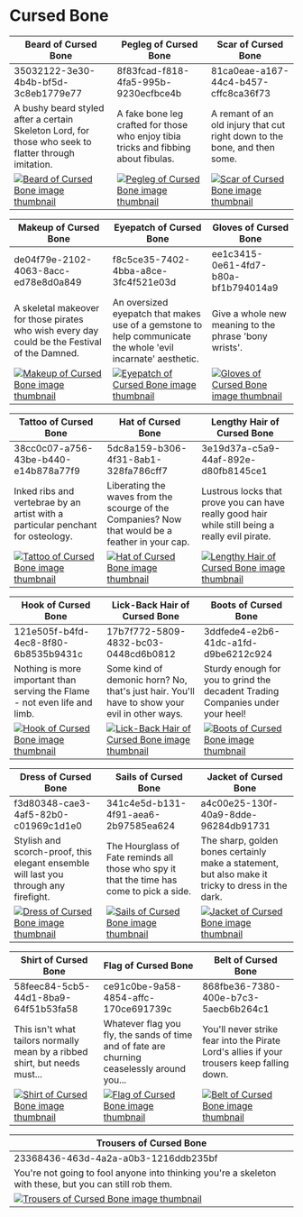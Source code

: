 # Cursed Bone

| Beard of Cursed Bone | Pegleg of Cursed Bone | Scar of Cursed Bone |
| -------------------- | --------------------- | ------------------- |
| 35032122-3e30-4b4b-bf5d-3c8eb1779e77 | 8f83fcad-f818-4fa5-995b-9230ecfbce4b | 81ca0eae-a167-44c4-b457-cffc8ca36f73 |
| A bushy beard styled after a certain Skeleton Lord, for those who seek to flatter through imitation. | A fake bone leg crafted for those who enjoy tibia tricks and fibbing about fibulas. | A remant of an old injury that cut right down to the bone, and then some. |
| [![Beard of Cursed Bone image thumbnail](https://seaofthieves.wiki.gg/images/8/84/Beard_of_Cursed_Bone.png)](https://seaofthieves.wiki.gg/wiki/Beard_of_Cursed_Bone) | [![Pegleg of Cursed Bone image thumbnail](https://seaofthieves.wiki.gg/images/5/50/Pegleg_of_Cursed_Bone.png)](https://seaofthieves.wiki.gg/wiki/Pegleg_of_Cursed_Bone) | [![Scar of Cursed Bone image thumbnail](https://seaofthieves.wiki.gg/images/5/52/Scar_of_Cursed_Bone.png)](https://seaofthieves.wiki.gg/wiki/Scar_of_Cursed_Bone) |

| Makeup of Cursed Bone | Eyepatch of Cursed Bone | Gloves of Cursed Bone |
| --------------------- | ----------------------- | --------------------- |
| de04f79e-2102-4063-8acc-ed78e8d0a849 | f8c5ce35-7402-4bba-a8ce-3fc4f521e03d | ee1c3415-0e61-4fd7-b80a-bf1b794014a9 |
| A skeletal makeover for those pirates who wish every day could be the Festival of the Damned. | An oversized eyepatch that makes use of a gemstone to help communicate the whole 'evil incarnate' aesthetic. | Give a whole new meaning to the phrase 'bony wrists'. |
| [![Makeup of Cursed Bone image thumbnail](https://seaofthieves.wiki.gg/images/b/bf/Makeup_of_Cursed_Bone.png)](https://seaofthieves.wiki.gg/wiki/Makeup_of_Cursed_Bone) | [![Eyepatch of Cursed Bone image thumbnail](https://seaofthieves.wiki.gg/images/7/71/Eyepatch_of_Cursed_Bone.png)](https://seaofthieves.wiki.gg/wiki/Eyepatch_of_Cursed_Bone) | [![Gloves of Cursed Bone image thumbnail](https://seaofthieves.wiki.gg/images/7/7c/Gloves_of_Cursed_Bone.png)](https://seaofthieves.wiki.gg/wiki/Gloves_of_Cursed_Bone) |

| Tattoo of Cursed Bone | Hat of Cursed Bone | Lengthy Hair of Cursed Bone |
| --------------------- | ------------------ | --------------------------- |
| 38cc0c07-a756-43be-b440-e14b878a77f9 | 5dc8a159-b306-4f31-8ab1-328fa786cff7 | 3e19d37a-c5a9-44af-892e-d80fb8145ce1 |
| Inked ribs and vertebrae by an artist with a particular penchant for osteology. | Liberating the waves from the scourge of the Companies? Now that would be a feather in your cap. | Lustrous locks that prove you can have really good hair while still being a really evil pirate. |
| [![Tattoo of Cursed Bone image thumbnail](https://seaofthieves.wiki.gg/images/5/58/Tattoo_of_Cursed_Bone.png)](https://seaofthieves.wiki.gg/wiki/Tattoo_of_Cursed_Bone) | [![Hat of Cursed Bone image thumbnail](https://seaofthieves.wiki.gg/images/e/e3/Hat_of_Cursed_Bone.png)](https://seaofthieves.wiki.gg/wiki/Hat_of_Cursed_Bone) | [![Lengthy Hair of Cursed Bone image thumbnail](https://seaofthieves.wiki.gg/images/a/a9/Lengthy_Hair_of_Cursed_Bone.png)](https://seaofthieves.wiki.gg/wiki/Lengthy_Hair_of_Cursed_Bone) |

| Hook of Cursed Bone | Lick-Back Hair of Cursed Bone | Boots of Cursed Bone |
| ------------------- | ----------------------------- | -------------------- |
| 121e505f-b4fd-4ec8-8f80-6b8535b9431c | 17b7f772-5809-4832-bc03-0448cd6b0812 | 3ddfede4-e2b6-41dc-a1fd-d9be6212c924 |
| Nothing is more important than serving the Flame - not even life and limb. | Some kind of demonic horn? No, that's just hair. You'll have to show your evil in other ways. | Sturdy enough for you to grind the decadent Trading Companies under your heel! |
| [![Hook of Cursed Bone image thumbnail](https://seaofthieves.wiki.gg/images/8/88/Hook_of_Cursed_Bone.png)](https://seaofthieves.wiki.gg/wiki/Hook_of_Cursed_Bone) | [![Lick-Back Hair of Cursed Bone image thumbnail](https://seaofthieves.wiki.gg/images/0/02/Lick-Back_Hair_of_Cursed_Bone.png)](https://seaofthieves.wiki.gg/wiki/Lick-Back_Hair_of_Cursed_Bone) | [![Boots of Cursed Bone image thumbnail](https://seaofthieves.wiki.gg/images/4/40/Boots_of_Cursed_Bone.png)](https://seaofthieves.wiki.gg/wiki/Boots_of_Cursed_Bone) |

| Dress of Cursed Bone | Sails of Cursed Bone | Jacket of Cursed Bone |
| -------------------- | -------------------- | --------------------- |
| f3d80348-cae3-4af5-82b0-c01969c1d1e0 | 341c4e5d-b131-4f91-aea6-2b97585ea624 | a4c00e25-130f-40a9-8dde-96284db91731 |
| Stylish and scorch-proof, this elegant ensemble will last you through any firefight. | The Hourglass of Fate reminds all those who spy it that the time has come to pick a side. | The sharp, golden bones certainly make a statement, but also make it tricky to dress in the dark. |
| [![Dress of Cursed Bone image thumbnail](https://seaofthieves.wiki.gg/images/3/3b/Dress_of_Cursed_Bone.png)](https://seaofthieves.wiki.gg/wiki/Dress_of_Cursed_Bone) | [![Sails of Cursed Bone image thumbnail](https://seaofthieves.wiki.gg/images/0/0a/Sails_of_Cursed_Bone.png)](https://seaofthieves.wiki.gg/wiki/Sails_of_Cursed_Bone) | [![Jacket of Cursed Bone image thumbnail](https://seaofthieves.wiki.gg/images/d/d8/Jacket_of_Cursed_Bone.png)](https://seaofthieves.wiki.gg/wiki/Jacket_of_Cursed_Bone) |

| Shirt of Cursed Bone | Flag of Cursed Bone | Belt of Cursed Bone |
| -------------------- | ------------------- | ------------------- |
| 58feec84-5cb5-44d1-8ba9-64f51b53fa58 | ce91c0be-9a58-4854-affc-170ce691739c | 868fbe36-7380-400e-b7c3-5aecb6b264c1 |
| This isn't what tailors normally mean by a ribbed shirt, but needs must... | Whatever flag you fly, the sands of time and of fate are churning ceaselessly around you... | You'll never strike fear into the Pirate Lord's allies if your trousers keep falling down. |
| [![Shirt of Cursed Bone image thumbnail](https://seaofthieves.wiki.gg/images/2/2c/Shirt_of_Cursed_Bone.png)](https://seaofthieves.wiki.gg/wiki/Shirt_of_Cursed_Bone) | [![Flag of Cursed Bone image thumbnail](https://seaofthieves.wiki.gg/images/2/2b/Flag_of_Cursed_Bone.png)](https://seaofthieves.wiki.gg/wiki/Flag_of_Cursed_Bone) | [![Belt of Cursed Bone image thumbnail](https://seaofthieves.wiki.gg/images/e/e3/Belt_of_Cursed_Bone.png)](https://seaofthieves.wiki.gg/wiki/Belt_of_Cursed_Bone) |

| Trousers of Cursed Bone |
| ----------------------- |
| 23368436-463d-4a2a-a0b3-1216ddb235bf |
| You're not going to fool anyone into thinking you're a skeleton with these, but you can still rob them. |
| [![Trousers of Cursed Bone image thumbnail](https://seaofthieves.wiki.gg/images/2/25/Trousers_of_Cursed_Bone.png)](https://seaofthieves.wiki.gg/wiki/Trousers_of_Cursed_Bone) |
